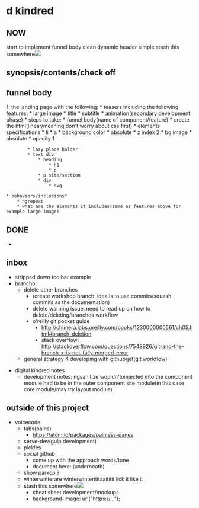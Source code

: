 # d kindred
##  NOW
start to implement funnel body
clean dynamic header simple
stash this somewhere<img src="http://placehold.it/350x150">

## synopsis/contents/check off


## funnel body
1: the landing page with the following:
    * teasers including the following features:
        * large image
        * title
        * subtitle
        * animation(secondary development phase)
    * steps to take:
        * funnel body(name of component/feature)
        * create the html(linear/meaning don't worry about css first)
        * elements specifications
            * li
            * a
            * background color
                * absolute
                * z index 2
            * bg image
                * absolute
                * opacity 1

            * lazy place holder
            * text div
                * heading
                    * h1
                    * p
                * p site/section
                * div
                    * svg

    * behaviors/inclusions*
        * ngrepeat
        * what are the elements it includes(same as features above for example large image)



## DONE
- <!-- - toolbar consistent: make toolbar component consistent with simple dynamic -->

## inbox
- stripped down toolbar example
-  brancho:
    * delete other branches
        *   (create workshop branch: idea is to use commits/squash commits as the documentation)
        * delete warning issue: need to read up on how to delete/deleting/branches workflow
        * o'reilly git pocket guide
            * http://chimera.labs.oreilly.com/books/1230000000561/ch05.html#branch-deletion
            * stack overflow: http://stackoverflow.com/questions/7548926/git-and-the-branch-x-is-not-fully-merged-error
    * general strategy 4 developing with github/jet(git workflow)
* digital kindred notes
    * development notes: ngsanitize wouldn'toinjected into the component module had to be in the outer component site module(in this case core module/may try layout module)


## outside of this project
- voicecode
    * tabs(pains)
        * https://atom.io/packages/painless-panes
    * serve-dev(gulp development)
    * pickles
    * social github
        * come up with the approach words/tone
        * document here: (underneath)
    * show parkcp ?
    * winterwinterare winterwinterititaaititit lick it like it
    * stash this somewhere<img src="http://placehold.it/350x150">
        * cheat sheet development/mockups
        * background-image: url("https://...");

